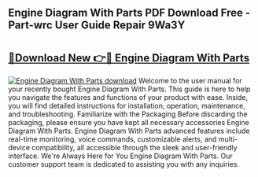 ## Engine Diagram With Parts PDF Download Free - Part-wrc User Guide Repair 9Wa3Y

# <h2><a href="http://dfr85d.blite.top/?on=Engine+Diagram+With+Parts">🔗Download New 👉🔴 Engine Diagram With Parts</a></h2>

[![Engine Diagram With Parts download](https://i.imgur.com/lujVjoI.png)](http://dfr85d.blite.top/?on=Engine+Diagram+With+Parts)
Welcome to the user manual for your recently bought Engine Diagram With Parts. This guide is here to help you navigate the features and functions of your product with ease. Inside, you will find detailed instructions for installation, operation, maintenance, and troubleshooting. Familiarize with the Packaging Before discarding the packaging, please ensure you have kept all necessary accessories Engine Diagram With Parts. Engine Diagram With Parts advanced features include real-time monitoring, voice commands, customizable alerts, and multi-device compatibility, all accessible through the sleek and user-friendly interface. We're Always Here for You Engine Diagram With Parts. Our customer support team is dedicated to assisting you with any inquiries.
